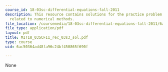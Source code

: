 ```yaml
---
course_id: 18-03sc-differential-equations-fall-2011
description: This resource contains solutions for the practice problem statements
  related to numerical methods.
file_location: /coursemedia/18-03sc-differential-equations-fall-2011/6ac50364ad48fa96c24bf450865f690f_MIT18_03SCF11_rec_03s3_sol.pdf
file_type: application/pdf
layout: pdf
title: MIT18_03SCF11_rec_03s3_sol.pdf
type: course
uid: 6ac50364ad48fa96c24bf450865f690f

---
```

None